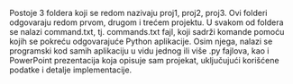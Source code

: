Postoje 3 foldera koji se redom nazivaju proj1, proj2, proj3. Ovi folderi odgovaraju redom prvom, drugom i trećem projektu. U svakom od foldera se nalazi command.txt, tj. commands.txt fajl, koji sadrži komande pomoću kojih se pokreću odgovarajuće Python aplikacije. Osim njega, nalazi se programski kod samih aplikaciju u vidu jednog ili više .py fajlova, kao i PowerPoint prezentacija koja opisuje sam projekat, uključujući korišćene podatke i detalje implementacije.